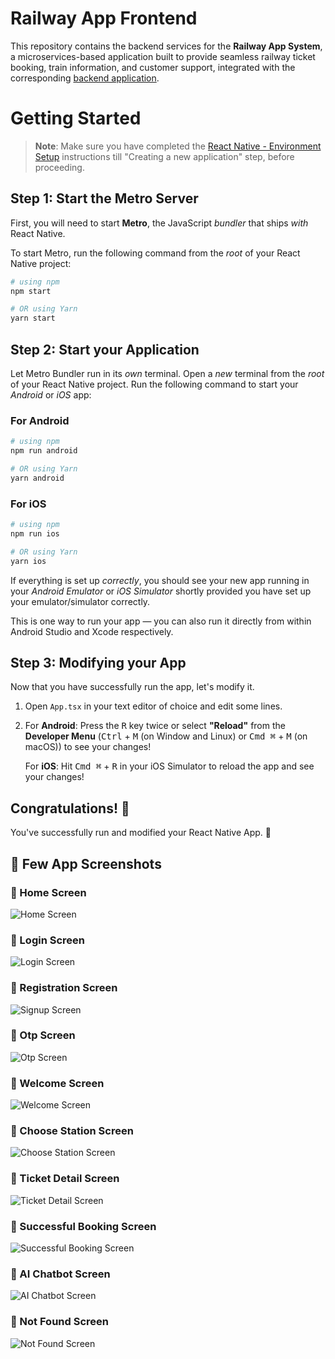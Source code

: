 # Railway App Frontend

This repository contains the backend services for the **Railway App System**, a microservices-based application built to provide seamless railway ticket booking, train information, and customer support, integrated with the corresponding [backend application](https://github.com/udit-166/Railway-App-Backend).

# Getting Started

>**Note**: Make sure you have completed the [React Native - Environment Setup](https://reactnative.dev/docs/environment-setup) instructions till "Creating a new application" step, before proceeding.

## Step 1: Start the Metro Server

First, you will need to start **Metro**, the JavaScript _bundler_ that ships _with_ React Native.

To start Metro, run the following command from the _root_ of your React Native project:

```bash
# using npm
npm start

# OR using Yarn
yarn start
```

## Step 2: Start your Application

Let Metro Bundler run in its _own_ terminal. Open a _new_ terminal from the _root_ of your React Native project. Run the following command to start your _Android_ or _iOS_ app:

### For Android

```bash
# using npm
npm run android

# OR using Yarn
yarn android
```

### For iOS

```bash
# using npm
npm run ios

# OR using Yarn
yarn ios
```

If everything is set up _correctly_, you should see your new app running in your _Android Emulator_ or _iOS Simulator_ shortly provided you have set up your emulator/simulator correctly.

This is one way to run your app — you can also run it directly from within Android Studio and Xcode respectively.

## Step 3: Modifying your App

Now that you have successfully run the app, let's modify it.

1. Open `App.tsx` in your text editor of choice and edit some lines.
2. For **Android**: Press the <kbd>R</kbd> key twice or select **"Reload"** from the **Developer Menu** (<kbd>Ctrl</kbd> + <kbd>M</kbd> (on Window and Linux) or <kbd>Cmd ⌘</kbd> + <kbd>M</kbd> (on macOS)) to see your changes!

   For **iOS**: Hit <kbd>Cmd ⌘</kbd> + <kbd>R</kbd> in your iOS Simulator to reload the app and see your changes!

## Congratulations! :tada:

You've successfully run and modified your React Native App. :partying_face:

## 📱 Few App Screenshots

### 🚆 Home Screen
![Home Screen](./Images/GetStart.png)

### 🚆 Login Screen
![Login Screen](./Images/Login.png)

### 🚆 Registration Screen
![Signup Screen](./Images/Registration-Screen.png)

### 🚆 Otp Screen
![Otp Screen](./Images/OTPScreen.png)

### 🚆 Welcome Screen
![Welcome Screen](./Images/Welcome.png)

### 🚆 Choose Station Screen
![Choose Station Screen](./Images/Choose-Station.png)

### 🚆 Ticket Detail Screen
![Ticket Detail Screen](./Images/Ticket-Details.png)

### 🚆 Successful Booking Screen
![Successful Booking Screen](./Images/Successful-Booking.png)

### 🚆 AI Chatbot Screen
![AI Chatbot Screen](./Images/AI-Chatbot.png)

### 🚆 Not Found Screen
![Not Found Screen](./Images/Not-found.png)
